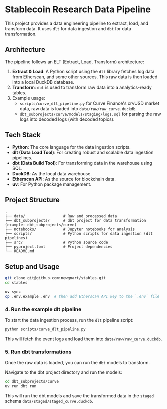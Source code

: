 # Stablecoin Research Data Pipeline

This project provides a data engineering pipeline to extract, load, and transform data. It uses `dlt` for data ingestion and `dbt` for data transformation.

## Architecture

The pipeline follows an ELT (Extract, Load, Transform) architecture:

1.  **Extract & Load**: A Python script using the `dlt` library fetches log data from Etherscan, and some other sources. This raw data is then loaded into a local DuckDB database.
2.  **Transform**: `dbt` is used to transform raw data into a analytics-ready tables.
3.  Example usage:
    - `scripts/curve_dlt_pipeline.py` for Curve Finance's crvUSD market data, raw data is loaded into `data/raw/raw_curve.duckdb`.
    - `dbt_subprojects/curve/models/staging/logs.sql` for parsing the raw logs into decoded logs (with decoded topics).

## Tech Stack

*   **Python**: The core language for the data ingestion scripts.
*   **dlt (Data Load Tool)**: For creating robust and scalable data ingestion pipelines.
*   **dbt (Data Build Tool)**: For transforming data in the warehouse using SQL.
*   **DuckDB**: As the local data warehouse.
*   **Etherscan API**: As the source for blockchain data.
*   **uv**: For Python package management.

## Project Structure

```
.
├── data/                 # Raw and processed data
├── dbt_subprojects/      # dbt project for data transformation (example: dbt_subprojects/curve)
├── notebooks/            # Jupyter notebooks for analysis
├── scripts/              # Python scripts for data ingestion (dlt pipelines)
├── src/                  # Python source code
├── pyproject.toml        # Project dependencies
└── README.md
```

## Setup and Usage


```bash
git clone git@github.com:newgnart/stables.git
cd stables

uv sync
cp .env.example .env  # then add Etherscan API key to the `.env` file
```

### 4. Run the example dlt pipeline

To start the data ingestion process, run the `dlt` pipeline script:

```bash
python scripts/curve_dlt_pipeline.py
```
This will fetch the event logs and load them into `data/raw/raw_curve.duckdb`.

### 5. Run dbt transformations

Once the raw data is loaded, you can run the `dbt` models to transform.

Navigate to the dbt project directory and run the models:
```bash
cd dbt_subprojects/curve
uv run dbt run
```
This will run the dbt models and save the transformed data in the `staged` schema `data/staged/staged_curve.duckdb`.



